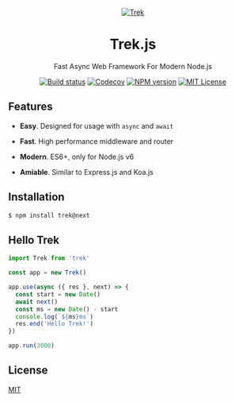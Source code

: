 <div align="center">

<p><a href="https://camo.githubusercontent.com/16aa0232aa5d0e57a0632d37d11a1ba7c814f364/687474703a2f2f7472656b6a732e636f6d2f696d616765732f7472656b2d6c6f676f2e737667" target="_blank"><img src="https://camo.githubusercontent.com/16aa0232aa5d0e57a0632d37d11a1ba7c814f364/687474703a2f2f7472656b6a732e636f6d2f696d616765732f7472656b2d6c6f676f2e737667" alt="Trek" data-canonical-src="http://trekjs.com/images/trek-logo.svg" style="max-width:100%"></a></p>

<h1><a id="user-content-trek" class="anchor" href="#trek" aria-hidden="true"><span class="octicon octicon-link"></span></a>Trek.js</h1>

<p>Fast Async Web Framework For Modern Node.js</p>

<p>
  <a href="https://travis-ci.org/trekjs/trek"><img src="https://img.shields.io/travis/trekjs/trek.svg" alt="Build status"></a>
  <a href="https://codecov.io/gh/trekjs/trek"><img src="https://codecov.io/gh/trekjs/trek/branch/master/graph/badge.svg" alt="Codecov" /></a>
  <a href="https://npmjs.org/package/trek"><img src="https://img.shields.io/npm/v/trek.svg" alt="NPM version"></a>
  <a href="https://www.npmjs.com/package/trek"><img src="https://img.shields.io/badge/license-MIT-green.svg" alt="MIT License"></a>
</p>

</div>


## Features

* **Easy**. Designed for usage with `async` and `await`

* **Fast**. High performance middleware and router

* **Modern**. ES6+, only for Node.js v6

* **Amiable**. Similar to Express.js and Koa.js


## Installation

```sh
$ npm install trek@next
```

## Hello Trek

```js
import Trek from 'trek'

const app = new Trek()

app.use(async ({ res }, next) => {
  const start = new Date()
  await next()
  const ms = new Date() - start
  console.log(`${ms}ms`)
  res.end('Hello Trek!')
})

app.run(3000)
```


## License

  [MIT](LICENSE)


[trek]: https://trekjs.com/
